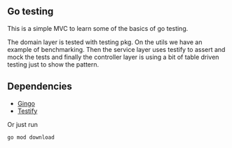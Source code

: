 
## Go testing

This is a simple MVC to learn some of the basics of go testing. 

The domain layer is tested with testing pkg. On the utils we have an example of benchmarking. 
Then the service layer uses testify to assert and mock the tests and finally the controller layer is using a bit of table driven testing just to show the pattern.

## Dependencies

* [Gingo](https://github.com/gin-gonic/gin)
* [Testify](https://github.com/stretchr/testify)

Or just run 

`go mod download`
